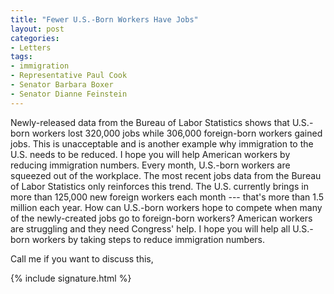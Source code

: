 ```yaml
---
title: "Fewer U.S.-Born Workers Have Jobs"
layout: post
categories:
- Letters
tags:
- immigration
- Representative Paul Cook
- Senator Barbara Boxer
- Senator Dianne Feinstein
---
```


Newly-released data from the Bureau of Labor Statistics shows that U.S.-born workers lost 320,000 jobs while 306,000 foreign-born workers gained jobs. This is unacceptable and is another example why immigration to the U.S. needs to be reduced. I hope you will help American workers by reducing immigration numbers. Every month, U.S.-born workers are squeezed out of the workplace. The most recent jobs data from the Bureau of Labor Statistics only reinforces this trend. The U.S. currently brings in more than 125,000 new foreign workers each month --- that's more than 1.5 million each year. How can U.S.-born workers hope to compete when many of the newly-created jobs go to foreign-born workers? American workers are struggling and they need Congress' help. I hope you will help all U.S.-born workers by taking steps to reduce immigration numbers.

Call me if you want to discuss this,

{% include signature.html %}
